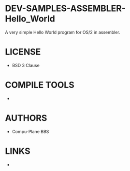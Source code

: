 # DEV-SAMPLES-ASSEMBLER-Hello_World
A very simple Hello World program for OS/2 in assembler. 

LICENSE
===============
* BSD 3 Clause

COMPILE TOOLS
===============
* 
 
AUTHORS
===============
* Compu-Plane BBS

LINKS
===============
* 
